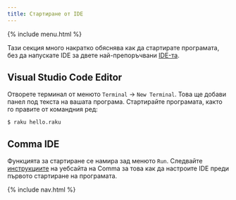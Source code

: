 ```yaml
---
title: Стартиране от IDE
---
```


{% include menu.html %}

Тази секция много накратко обяснява как да стартирате програмата, без да напускате IDE за двете най-препоръчвани [IDE-та](../../editors-and-ides).

## Visual Studio Code Editor

Отворете терминал от менюто `Terminal` → `New Terminal`. Това ще добави панел под текста на вашата програма. Стартирайте програмата, както го правите от командния ред:

```console
$ raku hello.raku
```

## Comma IDE

Функцията за стартиране се намира зад менюто `Run`. Следвайте [инструкциите](https://commaide.com/docs/running) на уебсайта на Comma за това как да настроите IDE преди първото стартиране на програмата.

{% include nav.html %}